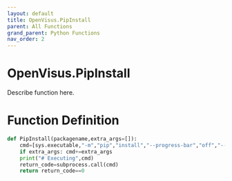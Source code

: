 ```yaml
---
layout: default
title: OpenVisus.PipInstall
parent: All Functions
grand_parent: Python Functions
nav_order: 2
---
```


# OpenVisus.PipInstall

Describe function here.

# Function Definition

```python
def PipInstall(packagename,extra_args=[]):
	cmd=[sys.executable,"-m","pip","install","--progress-bar","off","--user",packagename]
	if extra_args: cmd+=extra_args
	print("# Executing",cmd)
	return_code=subprocess.call(cmd)
	return return_code==0
```